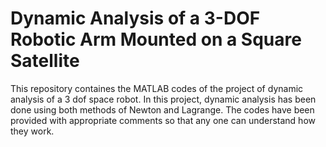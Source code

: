 # Dynamic Analysis of a 3-DOF Robotic Arm Mounted on a Square Satellite 
This repository containes the MATLAB codes of the project of dynamic analysis of a 3 dof space robot. In this project, dynamic analysis has been done using both methods of Newton and Lagrange. The codes have been provided with appropriate comments so that any one can understand how they work.
